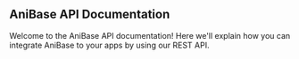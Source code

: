 ## AniBase API Documentation

Welcome to the AniBase API documentation! Here we'll explain how you can integrate AniBase to your apps by using our REST API.
